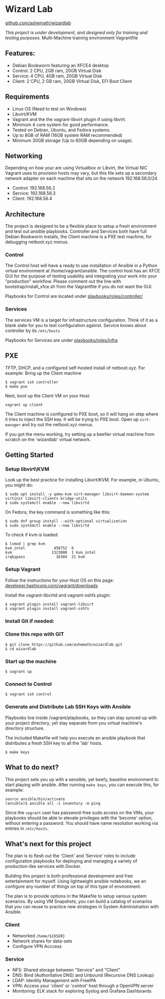 # Wizard Lab
[github.com/ashemath/wizardlab](https://www.github.com/ashemath/wizardlab)

*This project is under development, and designed only
for training and testing purposes.*
Multi-Machine training environment Vagrantfile

## Features:
- Debian Bookworm featuring an XFCE4 desktop 
- Control: 2 CPU, 2GB ram, 20GB Virtual Disk
- Service: 4 CPU, 4GB ram, 20GB Virtual Disk
- Client: 2 CPU, 2 GB ram, 20GB VIrtual Disk, EFI Boot Client

## Requirements
- Linux OS (Need to test on Windows)
- Libvirt/KVM
- Vagrant and the the vagrant-libvirt plugin if using libvirt.
- Minimum 4 core system for good performance.
- Tested on Debian, Ubuntu, and Fedora systems.
- Up to 8GB of RAM (16GB system RAM recommended)
- Minimum 30GB storage (Up to 60GB depending on usage).

## Networking
Depending on how your are using Virtualbox or Libvirt,
the Virtual NIC Vagrant uses to provision hosts may vary, but
this file sets up a secondary network adapter on each machine that
sits on the network 192.168.56.0/24

- Control: 192.168.56.2
- Service: 192.168.56.3
- Client: 192.168.56.4

## Architecture
The project is designed to be a flexible place to setup a fresh environment and test out
ansible playbooks. Controller and Services both have full Debian Bookworm installs,
the Client machine is a PXE test machine, for debugging netboot.xyz menus.

### Control
The Control host will have a ready to use installation of Ansible in a Python 
virtual environment at /home/vagrant/ansible. The control host has an XFCE GUI
for the purpose of testing usability and integrating your work into your "production" workflow.
Please comment out the line with bootstrap/install_xfce.sh from the Vagrantfile if you
do not want the GUI.

Playbooks for Control are located under [playbooks/roles/controller/](playbooks/roles/controller/)

### Services
The services VM is a target for infrastructure configuration. Think of it as a blank slate
for you to test configuration against. Service knows about controller by its `/etc/hosts`

Playbooks for Services are under [playbooks/roles/infra](playbooks/roles/controller)

## PXE 
TFTP, DHCP, and a configured self-hosted install of netboot.xyz.
For example: Bring up the Client machine
```
$ vagrant ssh controller
$ make pxe
```

Next, boot up the Client VM on your Host:
```
vagrant up client
```
The Client machine is configured to PXE boot, so it will hang on step where it tries to inject
the SSH key. It will be trying to PXE boot. Open up `virt-manager` and try out the netboot.xyz menus.

If you got the menu working, try setting up a beefier virtual machine from scratch on the 'wizardlab' virtual network.

## Getting Started
### Setup libvirt\KVM
Look up the best practice for installing Libvirt/KVM. For example,
in Ubuntu, you might do:
```
$ sudo apt install -y qemu-kvm virt-manager libvirt-daemon-system virtinst libvirt-clients bridge-utils
$ sudo systemctl enable --now libvirtd
```
On Fedora, the key command is something like this:
```
$ sudo dnf group install --with-optional virtualization
$ sudo systemctl enable --now libvirtd
```
To check if kvm is loaded:
```
$ lsmod | grep kvm
kvm_intel             458752  6
kvm                  1323008  1 kvm_intel
irqbypass              16384  21 kvm
```
### Setup Vagrant
Follow the instructions for your Host OS on this page:
[developer.hashicorp.com/vagrant/downloads](https://developer.hashicorp.com/vagrant/downloads)

Install the vagrant-libvirtd and vagrant-sshfs plugin:
```
$ vagrant plugin install vagrant-libvirt
$ vagrant plugin install vagrant-sshfs
```

### Install Git if needed:

### Clone this repo with GIT
```
$ git clone https://github.com/ashemath/wizardlab.git
$ cd wizardlab
```

### Start up the machine
`
$ vagrant up
`
### Connect to Control
`
$ vagrant ssh control
`
### Generate and Distribute Lab SSH Keys with Ansible
Playbooks live inside /vagrant/playbooks, so they can stay synced up with your project
directory, yet stay separate from you virtual machine's directory structure.

The included Makefile will help you execute an ansible playbook that distributes a fresh
SSH key to all the 'lab' hosts.
```
$ make keys
```
## What to do next?
This project sets you up with a sensible, yet beefy, baseline environment to start playing with
ansible.
After running `make keys`, you can execute this, for example:
```
source ansible/bin/activate
(ansible)$ ansible all -i inventory -m ping
```
Since the `vagrant` user has password-free sudo access on the VMs, your playbooks should be able
to elevate privileges with the 'become' option, without entering a password. You should have name resolution working via entries in `/etc/hosts`.

## What's next for this project
The plan is to flesh out the 'Client' and 'Service' roles to include configuration playbooks
for deploying and managing a variety of production-like services with Docker.

Building this project is both professional development and free entertainment for myself.
Using lightweight ansible notebooks, we an configure any number of things on top of this
type of environment.

The plan is to provide options in the Makefile to setup various system scenarios.
By using VM Snapshots, you can build a catalog of scenarios that you can reuse to practice
new strategies in System Administration with Ansible. 

### Client
- Networked `/home/${USER}`
- Network shares for data-sets
- Configure VPN Acccess

### Service
- NFS: Shared storage between "Service" and "Client"
- DNS: Bind (Authoritative DNS) and Unbound (Recursive DNS Lookup)
- LDAP: Identity Management with FreeIPA
- VPN: Access your 'client' or 'control' host through a OpenVPN server
- Monitoring: ELK stack for exploring Syslog and Grafana Dashboards.
